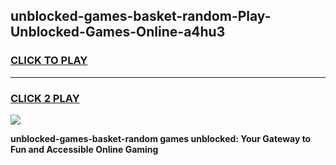 
## unblocked-games-basket-random-Play-Unblocked-Games-Online-a4hu3
<h3>
<a href="https://premium76.site?title=unblocked-games-basket-random&ref=24A">CLICK TO PLAY</a></h3>
<hr>

<h3>
<a href="https://premium76.site?title=unblocked-games-basket-random&ref=24A">CLICK 2 PLAY</a>
  
</h3>

<a href="https://premium76.site?title=unblocked-games-basket-random&ref=24A"><img src="https://clearcache.store/games.png"></a>


**unblocked-games-basket-random games unblocked: Your Gateway to Fun and Accessible Online Gaming**
